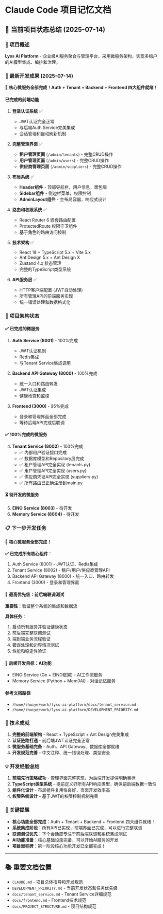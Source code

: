 # Claude Code 项目记忆文档

## 📍 当前项目状态总结 (2025-07-14)

### 🎯 项目概述
**Lyss AI Platform** - 企业级AI服务聚合与管理平台，采用微服务架构，实现多租户的AI模型集成、编排和治理。

### 🚀 最新开发成果 (2025-07-14)
**🎉 核心微服务全部完成！Auth + Tenant + Backend + Frontend 四大组件就绪！**

#### 已完成的前端功能
1. **登录认证系统** ✅ 
   - JWT认证完全正常
   - 与后端Auth Service完美集成
   - 会话管理和自动刷新机制

2. **完整管理界面** ✅
   - **租户管理页面** (`/admin/tenants`) - 完整CRUD操作
   - **用户管理页面** (`/admin/users`) - 完整CRUD操作  
   - **供应商管理页面** (`/admin/suppliers`) - 完整CRUD操作

3. **布局系统** ✅
   - **Header组件** - 顶部导航栏，用户信息，面包屑
   - **Sidebar组件** - 侧边栏菜单，权限控制
   - **AdminLayout组件** - 主布局容器，响应式设计

4. **路由和权限系统** ✅
   - React Router 6 嵌套路由配置
   - ProtectedRoute 权限守卫组件
   - 基于角色的路由访问控制

5. **技术架构** ✅
   - React 18 + TypeScript 5.x + Vite 5.x
   - Ant Design 5.x + Ant Design X
   - Zustand 4.x 状态管理
   - 完整的TypeScript类型系统

6. **API服务层** ✅
   - HTTP客户端配置 (JWT自动处理)
   - 所有管理API的前端服务实现
   - 统一错误处理和数据格式化

### 🔧 项目架构状态

#### ✅ 已完成的微服务
1. **Auth Service (8001)** - 100%完成
   - JWT认证机制
   - Redis集成
   - 与Tenant Service集成调用

2. **Backend API Gateway (8000)** - 100%完成
   - 统一入口和路由转发
   - JWT认证集成
   - 健康检查和监控

3. **Frontend (3000)** - 95%完成
   - 登录和管理界面全部完成
   - 等待后端API完成后联调

#### ✅ 100%完成的微服务
4. **Tenant Service (8002)** - 100%完成
   - ✅ 内部用户验证接口完成
   - ✅ 数据库模型和Repository层完成
   - ✅ 租户管理API完全实现 (tenants.py)
   - ✅ 用户管理API完全实现 (users.py)
   - ✅ 供应商凭证API完全实现 (suppliers.py)
   - ✅ 所有路由已正确注册到main.py

#### ⏳ 待开发的微服务
5. **EINO Service (8003)** - 待开发
6. **Memory Service (8004)** - 待开发

### 📋 下一步开发任务

#### 🎉 核心微服务全部完成！

**✅ 已完成所有核心组件**：
1. Auth Service (8001) - JWT认证、Redis集成
2. Tenant Service (8002) - 租户/用户/供应商管理API  
3. Backend API Gateway (8000) - 统一入口、路由转发
4. Frontend (3000) - 登录和管理界面

#### 🚨 最高优先级：前后端联调测试
**重要性**：验证整个系统的集成和数据流

**具体任务**：
1. 启动所有服务并验证健康状态
2. 前后端完整联调测试
3. 端到端业务流程验证
4. 错误处理和边界情况测试
5. 性能和稳定性验证

#### 🚀 后续开发目标：AI功能
- EINO Service (Go + EINO框架) - AI工作流服务
- Memory Service (Python + Mem0AI) - 对话记忆服务

#### 参考文档路径
- `/home/zhuiye/work/lyss-ai-platform/docs/tenant_service.md`
- `/home/zhuiye/work/lyss-ai-platform/DEVELOPMENT_PRIORITY.md`

### 🎉 技术成就
1. **完整的前端架构** - React + TypeScript + Ant Design完美集成
2. **认证链路打通** - 前后端JWT认证完全正常
3. **微服务基础完备** - Auth、API Gateway、数据库全部就绪
4. **开发规范完善** - 中文注释、统一错误处理、类型安全

### 💡 开发经验总结
1. **前端先行策略成功** - 管理界面完整实现，为后端开发提供明确目标
2. **TypeScript类型系统** - 提前定义好所有API响应类型，确保前后端数据一致性
3. **组件化设计** - 布局组件复用性良好，页面开发效率高
4. **权限系统设计** - 基于JWT的权限控制机制完善

### 🚨 关键提醒
- **核心功能全部完成**：Auth + Tenant + Backend + Frontend 四大组件就绪！
- **系统集成阶段**：所有API已实现，前端界面已完成，可以进行完整联调
- **联调测试优先**：下个会话应专注于前后端联调和系统集成测试
- **AI功能准备**：核心基础设施完备，可以开始AI服务的开发
- **项目里程碑**：第一阶段核心功能开发已全部完成！

---

## 📚 重要文档位置
- `CLAUDE.md` - 项目总体指导和开发规范
- `DEVELOPMENT_PRIORITY.md` - 当前开发状态和任务优先级
- `docs/tenant_service.md` - Tenant Service详细规范
- `docs/frontend.md` - Frontend技术规范
- `docs/PROJECT_STRUCTURE.md` - 项目结构规范